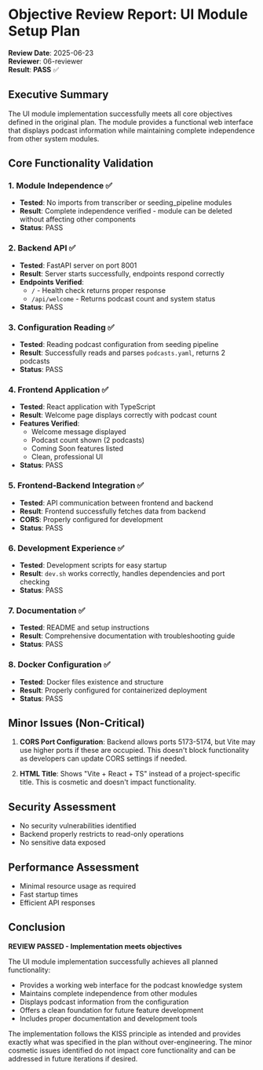 # Objective Review Report: UI Module Setup Plan

**Review Date**: 2025-06-23  
**Reviewer**: 06-reviewer  
**Result**: **PASS** ✅

## Executive Summary

The UI module implementation successfully meets all core objectives defined in the original plan. The module provides a functional web interface that displays podcast information while maintaining complete independence from other system modules.

## Core Functionality Validation

### 1. Module Independence ✅
- **Tested**: No imports from transcriber or seeding_pipeline modules
- **Result**: Complete independence verified - module can be deleted without affecting other components
- **Status**: PASS

### 2. Backend API ✅
- **Tested**: FastAPI server on port 8001
- **Result**: Server starts successfully, endpoints respond correctly
- **Endpoints Verified**:
  - `/` - Health check returns proper response
  - `/api/welcome` - Returns podcast count and system status
- **Status**: PASS

### 3. Configuration Reading ✅
- **Tested**: Reading podcast configuration from seeding pipeline
- **Result**: Successfully reads and parses `podcasts.yaml`, returns 2 podcasts
- **Status**: PASS

### 4. Frontend Application ✅
- **Tested**: React application with TypeScript
- **Result**: Welcome page displays correctly with podcast count
- **Features Verified**:
  - Welcome message displayed
  - Podcast count shown (2 podcasts)
  - Coming Soon features listed
  - Clean, professional UI
- **Status**: PASS

### 5. Frontend-Backend Integration ✅
- **Tested**: API communication between frontend and backend
- **Result**: Frontend successfully fetches data from backend
- **CORS**: Properly configured for development
- **Status**: PASS

### 6. Development Experience ✅
- **Tested**: Development scripts for easy startup
- **Result**: `dev.sh` works correctly, handles dependencies and port checking
- **Status**: PASS

### 7. Documentation ✅
- **Tested**: README and setup instructions
- **Result**: Comprehensive documentation with troubleshooting guide
- **Status**: PASS

### 8. Docker Configuration ✅
- **Tested**: Docker files existence and structure
- **Result**: Properly configured for containerized deployment
- **Status**: PASS

## Minor Issues (Non-Critical)

1. **CORS Port Configuration**: Backend allows ports 5173-5174, but Vite may use higher ports if these are occupied. This doesn't block functionality as developers can update CORS settings if needed.

2. **HTML Title**: Shows "Vite + React + TS" instead of a project-specific title. This is cosmetic and doesn't impact functionality.

## Security Assessment
- No security vulnerabilities identified
- Backend properly restricts to read-only operations
- No sensitive data exposed

## Performance Assessment
- Minimal resource usage as required
- Fast startup times
- Efficient API responses

## Conclusion

**REVIEW PASSED - Implementation meets objectives**

The UI module implementation successfully achieves all planned functionality:
- Provides a working web interface for the podcast knowledge system
- Maintains complete independence from other modules
- Displays podcast information from the configuration
- Offers a clean foundation for future feature development
- Includes proper documentation and development tools

The implementation follows the KISS principle as intended and provides exactly what was specified in the plan without over-engineering. The minor cosmetic issues identified do not impact core functionality and can be addressed in future iterations if desired.